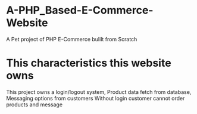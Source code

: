 # A-PHP_Based-E-Commerce-Website
A Pet project of PHP E-Commerce bulilt from Scratch

# This characteristics this website owns
This project owns a login/logout system, Product data fetch from database, Messaging options from customers
Without login customer cannot order products and message
